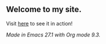 ## Welcome to my site.

Visit [here](https://mchartigan.github.io/) to see it in action!

_Made in Emacs 27.1 with Org mode 9.3._
